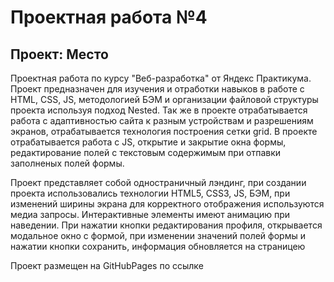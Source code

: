 # Проектная работа №4
## Проект: Место

Проектная работа по курсу "Веб-разработка" от Яндекс Практикума. Проект предназначен для изучения и отработки навыков в работе с HTML, CSS, JS, методологией БЭМ и организации файловой структуры проекта используя подход Nested. Так же в проекте отрабатывается работа с адаптивностью сайта к разным устройствам и разрешениям экранов, отрабатывается технология построения сетки grid. В проекте отрабатывается работа с JS, открытие и закрытие окна формы, редактирование полей с текстовым содержимым при отпавки заполненых полей формы.

Проект представляет собой одностраничный лэндинг, при создании проекта использовались технологии HTML5, CSS3, JS, БЭМ, при изменений ширины экрана для корректного отображения используются медиа запросы. Интерактивные элементы имеют анимацию при наведении. При нажатии кнопки редактирования профиля, открывается модальное окно с формой, при изменении значений полей формы и нажатии кнопки сохранить, информация обновляется на страницею

Проект размещен на GitHubPages по ссылке 

